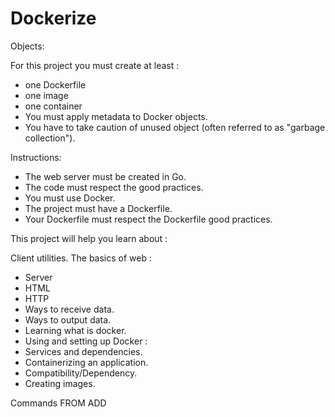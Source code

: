 # Dockerize

Objects:

For this project you must create at least :

- one Dockerfile
- one image
- one container
- You must apply metadata to Docker objects.
- You have to take caution of unused object (often referred to as "garbage collection").

Instructions:

- The web server must be created in Go.
- The code must respect the good practices.
- You must use Docker.
- The project must have a Dockerfile.
- Your Dockerfile must respect the Dockerfile good practices.

This project will help you learn about :

Client utilities.
The basics of web :
- Server
- HTML
- HTTP
- Ways to receive data.
- Ways to output data.
- Learning what is docker.
- Using and setting up Docker :
- Services and dependencies.
- Containerizing an application.
- Compatibility/Dependency.
- Creating images.

Commands
FROM
ADD
